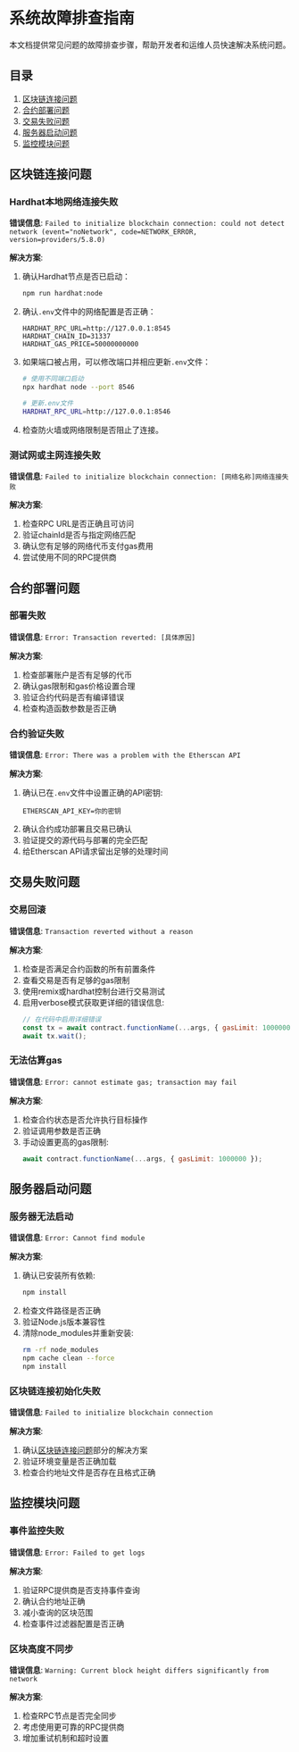 # 系统故障排查指南

本文档提供常见问题的故障排查步骤，帮助开发者和运维人员快速解决系统问题。

## 目录

1. [区块链连接问题](#区块链连接问题)
2. [合约部署问题](#合约部署问题)
3. [交易失败问题](#交易失败问题)
4. [服务器启动问题](#服务器启动问题)
5. [监控模块问题](#监控模块问题)

## 区块链连接问题

### Hardhat本地网络连接失败

**错误信息**: `Failed to initialize blockchain connection: could not detect network (event="noNetwork", code=NETWORK_ERROR, version=providers/5.8.0)`

**解决方案**:

1. 确认Hardhat节点是否已启动：
   ```bash
   npm run hardhat:node
   ```

2. 确认`.env`文件中的网络配置是否正确：
   ```
   HARDHAT_RPC_URL=http://127.0.0.1:8545
   HARDHAT_CHAIN_ID=31337
   HARDHAT_GAS_PRICE=50000000000
   ```

3. 如果端口被占用，可以修改端口并相应更新`.env`文件：
   ```bash
   # 使用不同端口启动
   npx hardhat node --port 8546
   
   # 更新.env文件
   HARDHAT_RPC_URL=http://127.0.0.1:8546
   ```

4. 检查防火墙或网络限制是否阻止了连接。

### 测试网或主网连接失败

**错误信息**: `Failed to initialize blockchain connection: [网络名称]网络连接失败`

**解决方案**:

1. 检查RPC URL是否正确且可访问
2. 验证chainId是否与指定网络匹配
3. 确认您有足够的网络代币支付gas费用
4. 尝试使用不同的RPC提供商

## 合约部署问题

### 部署失败

**错误信息**: `Error: Transaction reverted: [具体原因]`

**解决方案**:

1. 检查部署账户是否有足够的代币
2. 确认gas限制和gas价格设置合理
3. 验证合约代码是否有编译错误
4. 检查构造函数参数是否正确

### 合约验证失败

**错误信息**: `Error: There was a problem with the Etherscan API`

**解决方案**:

1. 确认已在`.env`文件中设置正确的API密钥:
   ```
   ETHERSCAN_API_KEY=你的密钥
   ```
2. 确认合约成功部署且交易已确认
3. 验证提交的源代码与部署的完全匹配
4. 给Etherscan API请求留出足够的处理时间

## 交易失败问题

### 交易回滚

**错误信息**: `Transaction reverted without a reason`

**解决方案**:

1. 检查是否满足合约函数的所有前置条件
2. 查看交易是否有足够的gas限制
3. 使用remix或hardhat控制台进行交易测试
4. 启用verbose模式获取更详细的错误信息:
   ```javascript
   // 在代码中启用详细错误
   const tx = await contract.functionName(...args, { gasLimit: 1000000 });
   await tx.wait();
   ```

### 无法估算gas

**错误信息**: `Error: cannot estimate gas; transaction may fail`

**解决方案**:

1. 检查合约状态是否允许执行目标操作
2. 验证调用参数是否正确
3. 手动设置更高的gas限制:
   ```javascript
   await contract.functionName(...args, { gasLimit: 1000000 });
   ```

## 服务器启动问题

### 服务器无法启动

**错误信息**: `Error: Cannot find module`

**解决方案**:

1. 确认已安装所有依赖:
   ```bash
   npm install
   ```
2. 检查文件路径是否正确
3. 验证Node.js版本兼容性
4. 清除node_modules并重新安装:
   ```bash
   rm -rf node_modules
   npm cache clean --force
   npm install
   ```

### 区块链连接初始化失败

**错误信息**: `Failed to initialize blockchain connection`

**解决方案**:

1. 确认[区块链连接问题](#区块链连接问题)部分的解决方案
2. 验证环境变量是否正确加载
3. 检查合约地址文件是否存在且格式正确

## 监控模块问题

### 事件监控失败

**错误信息**: `Error: Failed to get logs`

**解决方案**:

1. 验证RPC提供商是否支持事件查询
2. 确认合约地址正确
3. 减小查询的区块范围
4. 检查事件过滤器配置是否正确

### 区块高度不同步

**错误信息**: `Warning: Current block height differs significantly from network`

**解决方案**:

1. 检查RPC节点是否完全同步
2. 考虑使用更可靠的RPC提供商
3. 增加重试机制和超时设置 
